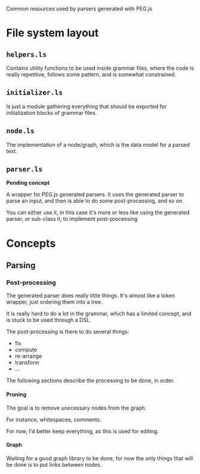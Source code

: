 Common resources used by parsers generated with PEG.js

# File system layout

## `helpers.ls`

Contains utility functions to be used inside grammar files, where the code is really repetitive, follows some pattern, and is somewhat constrained.

## `initializer.ls`

Is just a module gathering everything that should be exported for initialization blocks of grammar files.

## `node.ls`

The implementation of a node/graph, which is the data model for a parsed text.

## `parser.ls`

__Pending concept__

A wrapper for PEG.js generated parsers. It uses the generated parser to parse an input, and then is able to do some post-processing, and so on.

You can either use it, in this case it's more or less like using the generated parser, or sub-class it, to implement post-processing.

# Concepts

## Parsing

### Post-processing

The generated parser does really little things. It's almost like a token wrapper, just ordering them into a tree.

It is really hard to do a lot in the grammar, which has a limited concept, and is stuck to be used through a DSL.

The post-processing is there to do several things:

* fix
* compute
* re-arrange
* transform
* ...

The following sections describe the processing to be done, in order.

#### Pruning

The goal is to remove unecessary nodes from the graph.

For instance, whitespaces, comments.

For now, I'd better keep everything, as this is used for editing.

#### Graph

Waiting for a good graph library to be done, for now the only things that will be done is to put links between nodes.

